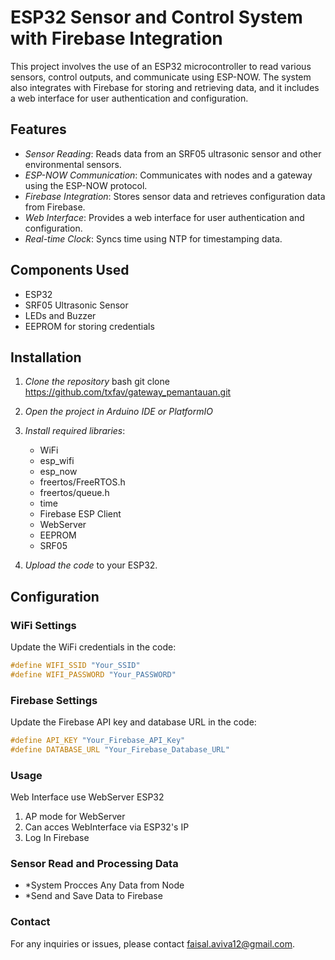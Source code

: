 # ESP32 Sensor and Control System with Firebase Integration

This project involves the use of an ESP32 microcontroller to read various sensors, control outputs, and communicate using ESP-NOW. The system also integrates with Firebase for storing and retrieving data, and it includes a web interface for user authentication and configuration.

## Features

- *Sensor Reading*: Reads data from an SRF05 ultrasonic sensor and other environmental sensors.
- *ESP-NOW Communication*: Communicates with nodes and a gateway using the ESP-NOW protocol.
- *Firebase Integration*: Stores sensor data and retrieves configuration data from Firebase.
- *Web Interface*: Provides a web interface for user authentication and configuration.
- *Real-time Clock*: Syncs time using NTP for timestamping data.

## Components Used

- ESP32
- SRF05 Ultrasonic Sensor
- LEDs and Buzzer
- EEPROM for storing credentials

## Installation

1. *Clone the repository*
    bash
    git clone https://github.com/txfav/gateway_pemantauan.git
    

2. *Open the project in Arduino IDE or PlatformIO*

3. *Install required libraries*:
    - WiFi
    - esp_wifi
    - esp_now
    - freertos/FreeRTOS.h
    - freertos/queue.h
    - time
    - Firebase ESP Client
    - WebServer
    - EEPROM
    - SRF05

4. *Upload the code* to your ESP32.

## Configuration

### WiFi Settings

Update the WiFi credentials in the code:
```cpp
#define WIFI_SSID "Your_SSID"
#define WIFI_PASSWORD "Your_PASSWORD"
```
### Firebase Settings

Update the Firebase API key and database URL in the code:
```cpp
#define API_KEY "Your_Firebase_API_Key"
#define DATABASE_URL "Your_Firebase_Database_URL"
```

### Usage
Web Interface use WebServer ESP32
1. AP mode for WebServer
2. Can acces WebInterface via ESP32's IP
3. Log In Firebase

### Sensor Read and Processing Data
- *System Procces Any Data from Node
- *Send and Save Data to Firebase

### Contact
For any inquiries or issues, please contact [faisal.aviva12@gmail.com](mailto:faisal.aviva12@gmail.com).
